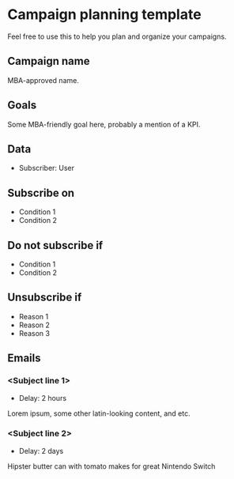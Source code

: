 # Campaign planning template

Feel free to use this to help you plan and organize your campaigns.

## Campaign name

MBA-approved name.

## Goals

Some MBA-friendly goal here, probably a mention of a KPI.

## Data
* Subscriber: User

## Subscribe on

* Condition 1
* Condition 2

## Do not subscribe if

* Condition 1
* Condition 2

## Unsubscribe if

* Reason 1
* Reason 2
* Reason 3

## Emails

### <Subject line 1>

* Delay: 2 hours 

Lorem ipsum, some other latin-looking content, and etc.

### <Subject line 2>

* Delay: 2 days

Hipster butter can with tomato makes for great Nintendo Switch
